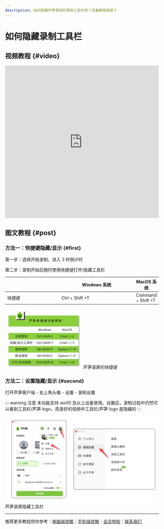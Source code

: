 ```yaml
---
description: 如何隐藏芦笋录频的录制工具栏呢？这篇教程就够了
---
```


# 如何隐藏录制工具栏

## 视频教程 {#video}

<iframe src="https://lusun.com/embed/?id=4RKMnDVVlLx" width="100%" height="500px" scrolling="no" border="0" frameborder="no" framespacing="0" allowfullscreen="true"></iframe>

## 图文教程 {#post}

### 方法一：快捷键隐藏/显示 {#first}

第一步：选择开始录制，进入 3 秒倒计时

第二步：录制开始后随时使用快捷键打开/隐藏工具栏

<table><thead><tr><th width="164"></th><th width="230">Windows 系统</th><th>MacOS 系统</th></tr></thead><tbody><tr><td>快捷键</td><td>Ctrl + Shift +T</td><td>Command + Shift +T</td></tr></tbody></table>

<ImgCenter><img src="../public/.gitbook/assets/kuaijiejian.png" alt="" width="50%"></ImgCenter>
<ImgDesc>芦笋录屏的快捷键</ImgDesc>

### 方法二：设置隐藏/显示 {#second}

打开芦笋客户端 - 右上角头像 - 设置 - 录制设置

::: warning 注意
本功能支持 win10 及以上设备使用，设置后，录制过程中仍然可以看到工具栏/芦笋 logo，而录好的视频中工具栏/芦笋 logo 是隐藏的
:::


<ImgCenter><img src="../public/.gitbook/assets/shezhiyincang.png" alt=""></ImgCenter>
<ImgDesc>芦笋录屏隐藏工具栏</ImgDesc>

***

推荐更多教程供你参考：[电脑端攻略](../basic/pc.md)｜[手机端攻略](../basic/phone.md)｜[会员特权](../basic/vip.md)｜[联系我们](../contact.md)
